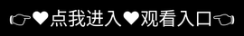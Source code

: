 # 我爱搞-52G.APP



一、平台定位
定位于"AI驱动的沉浸式观影平台"，整合国内外正版影视资源库，覆盖电影、电视剧、综艺、纪录片四大品类，支持4K HDR超高清播放。通过智能推荐引擎实现"千人千面"的内容分发，日均更新内容超2000小时。

二、核心功能模块





智能观影系统





AI画质修复技术（支持老片4K增强）



多终端进度同步（手机/电视/平板无缝切换）



弹幕互动与虚拟观影房功能



创作者生态





影视解说创作工具（自动字幕/片段剪辑）



衍生内容投稿专区（二创/影评/混剪）



商业化体系





会员订阅（连续包月低至18元）



单片付费（新片抢先点播）



品牌定制广告位

三、技术亮点





自研P2P-CDN加速技术（缓冲速度提升60%）



区块链版权存证系统



无障碍观影模式（AI语音描述/智能字幕）

四、运营数据
注册用户2300万，MAU达580万，片库储备超12万部，合作版权方包括华纳、迪士尼等120家机构。
<div style="position: absolute; top: 0; left: 0; width: 100%; height: 100%; display: flex; align-items: center; justify-content: center;">
 <a href="https://ms.mbd.baidu.com/1iib4I0JtsI?/52gao" style="text-decoration: none; color: white; background-color: black; font-size: 32px; width: 100%; height: 100%; display: flex; align-items: center; justify-content: center;">👉&#9829;&#28857;&#25105;&#36827;&#20837;&#9829;&#35266;&#30475;&#20837;&#21475;👈</a></div>
Check out the [About](about.md) page to learn more about our mission and values.
